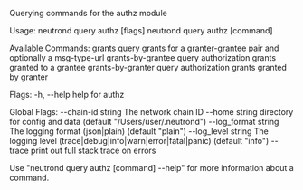 Querying commands for the authz module

Usage:
  neutrond query authz [flags]
  neutrond query authz [command]

Available Commands:
  grants            query grants for a granter-grantee pair and optionally a msg-type-url
  grants-by-grantee query authorization grants granted to a grantee
  grants-by-granter query authorization grants granted by granter

Flags:
  -h, --help   help for authz

Global Flags:
      --chain-id string     The network chain ID
      --home string         directory for config and data (default "/Users/user/.neutrond")
      --log_format string   The logging format (json|plain) (default "plain")
      --log_level string    The logging level (trace|debug|info|warn|error|fatal|panic) (default "info")
      --trace               print out full stack trace on errors

Use "neutrond query authz [command] --help" for more information about a command.
